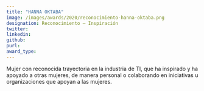 ```yaml
---
title: "HANNA OKTABA"
image: /images/awards/2020/reconocimiento-hanna-oktaba.png
designation: Reconocimiento – Inspiración
twitter: 
linkedin: 
github:
purl: 
award_type:
---
```


Mujer con reconocida trayectoria en la industria de TI, que ha inspirado y ha apoyado a otras mujeres, de manera personal o colaborando en iniciativas u organizaciones que apoyan a las mujeres.